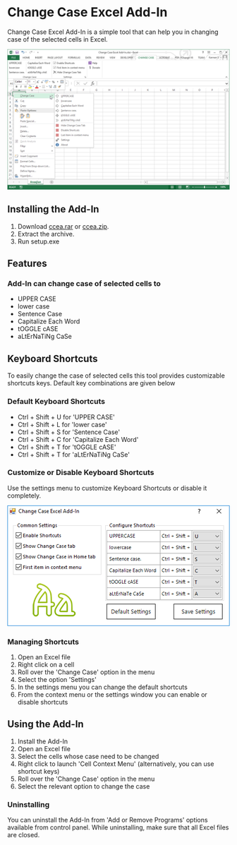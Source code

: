 # Change Case Excel Add-In

Change Case Excel Add-In is a simple tool that can help you in changing case of the selected cells in Excel.

![Context Menu][context_menu]

## Installing the Add-In

1. Download [ccea.rar](Downloads/ccea.rar?raw=true "Download RAR Archive") or [ccea.zip](Downloads/ccea.zip?raw=true "Download ZIP Archive").
2. Extract the archive.
3. Run setup.exe

## Features

### Add-In can change case of selected cells to

+ UPPER CASE
+ lower case
+ Sentence Case
+ Capitalize Each Word
+ tOGGLE cASE
+ aLtErNaTiNg CaSe

## Keyboard Shortcuts

To easily change the case of selected cells this tool provides customizable shortcuts keys. Default key combinations are given below

### Default Keyboard Shortcuts

+ Ctrl + Shift + U for 'UPPER CASE'
+ Ctrl + Shift + L for 'lower case'
+ Ctrl + Shift + S for 'Sentence Case'
+ Ctrl + Shift + C for 'Capitalize Each Word'
+ Ctrl + Shift + T for 'tOGGLE cASE'
+ Ctrl + Shift + T for 'aLtErNaTiNg CaSe'

### Customize or Disable Keyboard Shortcuts

Use the settings menu to customize Keyboard Shortcuts or disable it completely.

![Settings Menu][settings]

### Managing Shortcuts

1. Open an Excel file
2. Right click on a cell
3. Roll over the 'Change Case' option in the menu
4. Select the option 'Settings'
5. In the settings menu you can change the default shortcuts
6. From the context menu or the settings window you can enable or disable shortcuts

## Using the Add-In

1. Install the Add-In
2. Open an Excel file
3. Select the cells whose case need to be changed
4. Right click to launch 'Cell Context Menu' (alternatively, you can use shortcut keys)
5. Roll over the 'Change Case' option in the menu
6. Select the relevant option to change the case

### Uninstalling

You can uninstall the Add-In from 'Add or Remove Programs' options available from control panel. While uninstalling, make sure that all Excel files are closed.

[context_menu]: /images/context_menu.png "Context Menu"
[home_tab]: /images/home_tab.png "Change Case Option in Home Tab of Excel Ribbon"
[tab]: /images/tab.png "Change Case Tab in Excel Ribbon"
[settings]: /images/settings.png "Settings Window"
